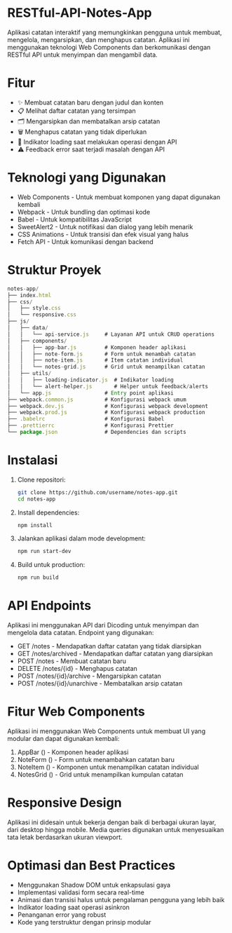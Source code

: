 # RESTful-API-Notes-App
Aplikasi catatan interaktif yang memungkinkan pengguna untuk membuat, mengelola, mengarsipkan, dan menghapus catatan. Aplikasi ini menggunakan teknologi Web Components dan berkomunikasi dengan RESTful API untuk menyimpan dan mengambil data.

# Fitur
- ✨ Membuat catatan baru dengan judul dan konten
- 📋 Melihat daftar catatan yang tersimpan
- 🗂️ Mengarsipkan dan membatalkan arsip catatan
- 🗑️ Menghapus catatan yang tidak diperlukan
- 🔄 Indikator loading saat melakukan operasi dengan API
- ⚠️ Feedback error saat terjadi masalah dengan API

# Teknologi yang Digunakan
- Web Components - Untuk membuat komponen yang dapat digunakan kembali
- Webpack - Untuk bundling dan optimasi kode
- Babel - Untuk kompatibilitas JavaScript
- SweetAlert2 - Untuk notifikasi dan dialog yang lebih menarik
- CSS Animations - Untuk transisi dan efek visual yang halus
- Fetch API - Untuk komunikasi dengan backend

# Struktur Proyek
```javascript
notes-app/
├── index.html
├── css/
│   ├── style.css
│   └── responsive.css
├── js/
│   ├── data/
│   │   └── api-service.js     # Layanan API untuk CRUD operations
│   ├── components/
│   │   ├── app-bar.js         # Komponen header aplikasi
│   │   ├── note-form.js       # Form untuk menambah catatan
│   │   ├── note-item.js       # Item catatan individual
│   │   └── notes-grid.js      # Grid untuk menampilkan catatan
│   ├── utils/
│   │   ├── loading-indicator.js  # Indikator loading
│   │   └── alert-helper.js       # Helper untuk feedback/alerts
│   └── app.js                 # Entry point aplikasi
├── webpack.common.js          # Konfigurasi webpack umum
├── webpack.dev.js             # Konfigurasi webpack development
├── webpack.prod.js            # Konfigurasi webpack production
├── .babelrc                   # Konfigurasi Babel
├── .prettierrc                # Konfigurasi Prettier
└── package.json               # Dependencies dan scripts
```

# Instalasi
1. Clone repositori:
   ```bash
   git clone https://github.com/username/notes-app.git
   cd notes-app
   ```
2. Install dependencies:
   ```bash
   npm install
   ```
3. Jalankan aplikasi dalam mode development:
   ```bash
   npm run start-dev
   ```
4. Build untuk production:
   ```bash
   npm run build
   ```

# API Endpoints
Aplikasi ini menggunakan API dari Dicoding untuk menyimpan dan mengelola data catatan. Endpoint yang digunakan:

- GET /notes - Mendapatkan daftar catatan yang tidak diarsipkan
- GET /notes/archived - Mendapatkan daftar catatan yang diarsipkan
- POST /notes - Membuat catatan baru
- DELETE /notes/{id} - Menghapus catatan
- POST /notes/{id}/archive - Mengarsipkan catatan
- POST /notes/{id}/unarchive - Membatalkan arsip catatan

# Fitur Web Components
Aplikasi ini menggunakan Web Components untuk membuat UI yang modular dan dapat digunakan kembali:

1. AppBar (<app-bar>) - Komponen header aplikasi
2. NoteForm (<note-form>) - Form untuk menambahkan catatan baru
3. NoteItem (<note-item>) - Komponen untuk menampilkan catatan individual
4. NotesGrid (<notes-grid>) - Grid untuk menampilkan kumpulan catatan

# Responsive Design
Aplikasi ini didesain untuk bekerja dengan baik di berbagai ukuran layar, dari desktop hingga mobile. Media queries digunakan untuk menyesuaikan tata letak berdasarkan ukuran viewport.

# Optimasi dan Best Practices
- Menggunakan Shadow DOM untuk enkapsulasi gaya
- Implementasi validasi form secara real-time
- Animasi dan transisi halus untuk pengalaman pengguna yang lebih baik
- Indikator loading saat operasi asinkron
- Penanganan error yang robust
- Kode yang terstruktur dengan prinsip modular
